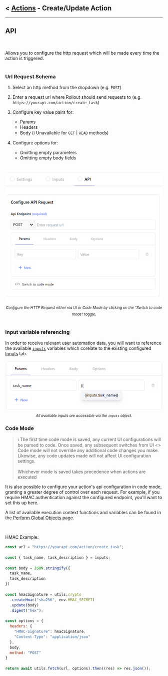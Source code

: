 ## < [Actions](./Actions.md.md) - Create/Update Action

---

## API

<br />

Allows you to configure the http request which will be made every time the action is triggered.
<br />
<br />

### **Url Request Schema**

1. Select an http method from the dropdown (e.g. `POST`)
2. Enter a request url where Rollout should send requests to (e.g. `https://yourapi.com/action/create_task`)
3. Configure key value pairs for:
   - Params
   - Headers
   - Body (:information_source: Unavailable for `GET` | `HEAD` methods)
4. Configure options for:

   - Omitting empty parameters
   - Omitting empty body fields

<br />
<div align="center">
  <img width="550px" src="../../img/actions-api.png">
</div>
<div align="center">
  <sub><i>Configure the HTTP Request either via UI or Code Mode by clicking on the "Switch to code mode" toggle.</i></sub>
</div >

<br />

### Input variable referencing

In order to receive relevant user automation data, you will want to reference the available [`inputs`](../../api/PerformGlobalObjects.md#inputs-object) variables which corelate to the existing configured [Inputs](./Actions-Inputs.md) tab.

<div align="center">
  <img width="550px" src="../../img/actions-api-inputs-variables.png">
</div>
<div align="center">
  <sub><i>All available inputs are accessible via the <code>inputs</code> object. </i></sub>
</div >

### Code Mode


> :information_source: The first time code mode is saved, any current UI configurations will be parsed to code. Once saved, any subsequent switches from UI <> Code mode will not override any additional code changes you make. Likewise, any code updates made will not affect UI configuration settings.
> <br /><br />
> Whichever mode is saved takes precedence when actions are executed

It is also possible to configure your action's api configuration in code mode, granting a greater degree of control over each request. For example, if you require HMAC authentication against the configured endpoint, you'll want to set this up here. 

A list of available execution context functions and variables can be found in the [Perform Global Objects](../../api/PerformGlobalObjects.md) page.

<br />

HMAC Example:

```javascript
const url = "https://yourapi.com/action/create_task";

const { task_name, task_description } = inputs;

const body = JSON.stringify({
  task_name,
  task_description
})

const hmacSignature = utils.crypto
  .createHmac("sha256", env.HMAC_SECRET)
  .update(body)
  .digest("hex");

const options = {
  headers: {
    "HMAC-Signature": hmacSignature,
    "Content-Type": "application/json"
  },
  body,
  method: "POST"
}

return await utils.fetch(url, options).then((res) => res.json());
```


